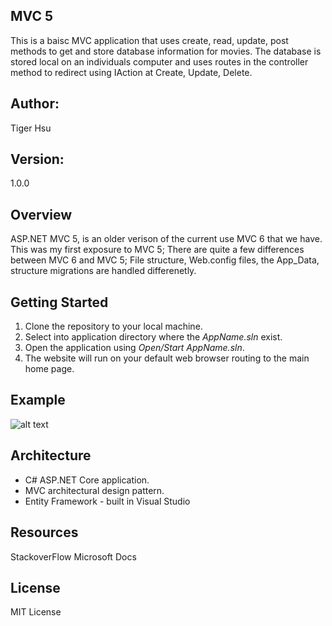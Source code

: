 ﻿## MVC 5
This is a baisc MVC application that uses create, read, update, post methods to
get and store database information for movies. The database is stored local on an individuals
computer and uses routes in the controller method to redirect using IAction at Create, Update,
Delete.

## Author:
Tiger Hsu

## Version:
1.0.0 

## Overview
ASP.NET MVC 5, is an older verison of the current use MVC 6 that we have.
This was my first exposure to MVC 5; There are quite a few differences between 
MVC 6 and MVC 5; File structure, Web.config files, the App_Data, structure migrations are 
handled differenetly.


## Getting Started
1. Clone the repository to your local machine.
2. Select into application directory where the *AppName.sln* exist.
3. Open the application using *Open/Start AppName.sln*.
5. The website will run on your default web browser routing to the main home page.

## Example

![alt text](http://url/to/img.png)


## Architecture
 - C# ASP.NET Core application.
 - MVC architectural design pattern.
 - Entity Framework - built in Visual Studio

## Resources
StackoverFlow
Microsoft Docs

## License
MIT License
